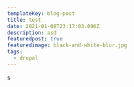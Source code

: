 ```yaml
---
templateKey: blog-post
title: test
date: 2021-01-08T23:17:03.096Z
description: asd
featuredpost: true
featuredimage: black-and-white-blur.jpg
tags:
  - drupal
---
```

s